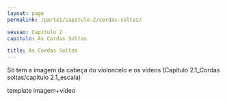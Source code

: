 ```yaml
---
layout: page
permalink: /parte1/capitulo-2/cordas-soltas/

sessao: Capítulo 2
capitulo: As Cordas Soltas

title: As Cordas Soltas
---
```


Só tem a imagem da cabeça do violoncelo e os vídeos (Capítulo 2.1_Cordas soltas/capítulo 2.1_escala)

template imagem+vídeo
